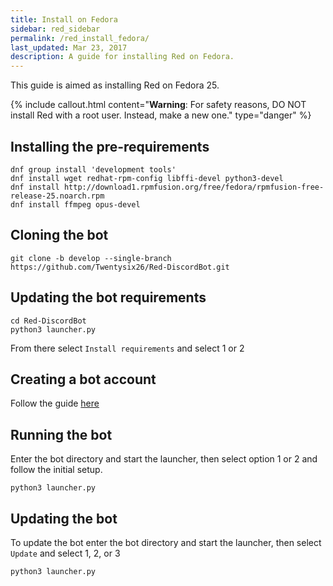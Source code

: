 ```yaml
---
title: Install on Fedora
sidebar: red_sidebar
permalink: /red_install_fedora/
last_updated: Mar 23, 2017
description: A guide for installing Red on Fedora.
---
```


This guide is aimed as installing Red on Fedora 25.

{% include callout.html content="**Warning**: For safety reasons, DO NOT install Red with a root user. Instead, make a new one." type="danger" %}

## Installing the pre-requirements

```
dnf group install 'development tools'
dnf install wget redhat-rpm-config libffi-devel python3-devel
dnf install http://download1.rpmfusion.org/free/fedora/rpmfusion-free-release-25.noarch.rpm
dnf install ffmpeg opus-devel
```

## Cloning the bot

```
git clone -b develop --single-branch https://github.com/Twentysix26/Red-DiscordBot.git
```

## Updating the bot requirements

```
cd Red-DiscordBot
python3 launcher.py
```
From there select ``Install requirements`` and select 1 or 2

## Creating a bot account

Follow the guide [here](/Red-Docs/red_guide_bot_accounts/#creating-a-new-bot-account)

## Running the bot

Enter the bot directory and start the launcher, then select option 1 or 2 and follow the initial setup.
```
python3 launcher.py
```

## Updating the bot

To update the bot enter the bot directory and start the launcher,  then select ``Update`` and select 1, 2, or 3
```
python3 launcher.py
```